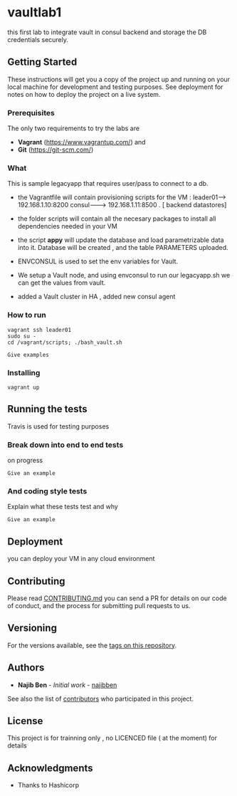 
# vaultlab1 

this first lab to integrate vault in consul backend and storage the DB credentials securely.

## Getting Started

These instructions will get you a copy of the project up and running on your local machine for development and testing purposes. See deployment for notes on how to deploy the project on a live system.

### Prerequisites

The only two requirements to try the labs are 

* **Vagrant** (https://www.vagrantup.com/) and 
* **Git** (https://git-scm.com/)



### What 

This is sample legacyapp that requires user/pass to connect to a db. 

* the Vagrantfile will contain provisioning scripts for the VM : leader01--> 192.168.1.10:8200 consul---> 192.168.1.11:8500 . [ backend datastores]

* the folder scripts will contain all the necesary packages to install all dependencies needed in your VM

* the script **appy** will update the database and load parametrizable data into it. Database will be created , and the table PARAMETERS uploaded.

* ENVCONSUL is used to set the env variables for Vault.

* We setup a Vault node, and using envconsul to run our legacyapp.sh we can get the values from vault.

* added a Vault cluster in HA , added new consul agent

### How to run
```
vagrant ssh leader01
sudo su -
cd /vagrant/scripts; ./bash_vault.sh
```

```
Give examples
```

### Installing

```
vagrant up

```

## Running the tests

Travis is used for testing purposes

### Break down into end to end tests

on progress

```
Give an example
```

### And coding style tests

Explain what these tests test and why

```
Give an example
```

## Deployment

you can deploy your VM in any cloud environment


## Contributing

Please read [CONTRIBUTING.md](git@github.com:najibben/vaultlab1.git) you can send a PR for details on our code of conduct, and the process for submitting pull requests to us.

## Versioning

 For the versions available, see the [tags on this repository](https://github.com/your/project/tags). 

## Authors

* **Najib Ben** - *Initial work* - [najibben](https://github.com/najibben)

See also the list of [contributors](https://github.com/vaultlab1/contributors) who participated in this project.

## License

This project is for trainning only , no LICENCED file ( at the moment)  for details

## Acknowledgments

* Thanks to Hashicorp
